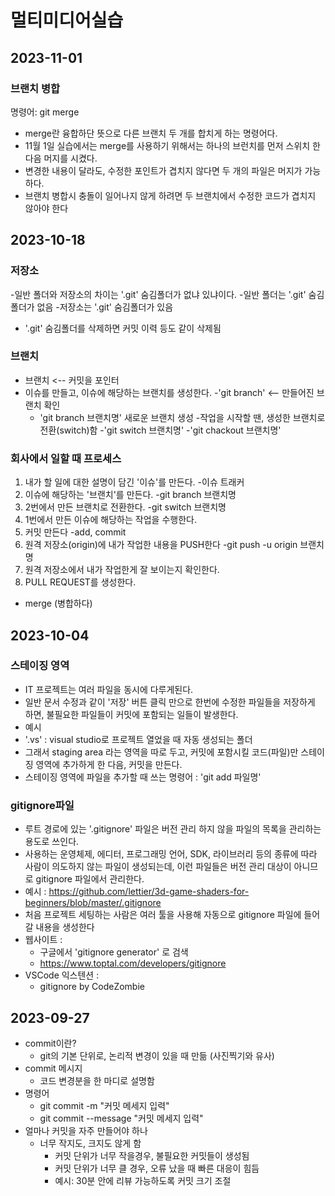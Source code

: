 
# 멀티미디어실습

## 2023-11-01
### 브랜치 병합
명령어: git merge
- merge란 융합하단 뜻으로 다른 브랜치 두 개를 합치게 하는 명령어다.
- 11월 1일 실습에서는 merge를 사용하기 위해서는 하나의 브런치를 먼저 스위치 한 다음 머지를 시켰다.
- 변경한 내용이 달라도, 수정한 포인트가 겹치지 않다면 두 개의 파일은 머지가 가능하다.
- 브랜치 병합시 충돌이 일어나지 않게 하려면 두 브랜치에서 수정한 코드가 겹치지 않아야 한다


## 2023-10-18
### 저장소
-일반 폴더와 저장소의 차이는 '.git' 숨김폴더가 없냐 있냐이다.
  -일반 폴더는 '.git' 숨김폴더가 없음
  -저장소는 '.git' 숨김폴더가 있음
- '.git' 숨김폴더를 삭제하면 커밋 이력 등도 같이 삭제됨

### 브랜치
- 브랜치 <-- 커밋을 포인터
- 이슈를 만들고, 이슈에 해당하는 브랜치를 생성한다.
  -'git branch' <-- 만들어진 브랜치 확인
  - 'git branch 브랜치명' 새로운 브랜치 생성
-작업을 시작할 땐, 생성한 브랜치로 전환(switch)함
  -'git switch 브랜치명'
  -'git chackout 브랜치명'

### 회사에서 일할 때 프로세스

1. 내가 할 일에 대한 설명이 담긴 '이슈'를 만든다.
  -이슈 트래커
2. 이슈에 해당하는 '브랜치'를 만든다.
  -git branch 브랜치명
3. 2번에서 만든 브랜치로 전환한다.
  -git switch 브랜치명
4. 1번에서 만든 이슈에 해당하는 작업을 수행한다.
5. 커밋 만든다
  -add, commit
6. 원격 저장소(origin)에 내가 작업한 내용을 PUSH한다
  -git push -u origin 브랜치명
7. 원격 저장소에서 내가 작업한게 잘 보이는지 확인한다.
8. PULL REQUEST를 생성한다.
  - merge (병합하다)


## 2023-10-04
### 스테이징 영역
- IT 프로젝트는 여러 파일을 동시에 다루게된다.
- 일반 문서 수정과 같이 '저장' 버튼 클릭 만으로 한번에 수정한 파일들을 저장하게 하면, 불필요한 파일들이 커밋에 포함되는 일들이 발생한다.
 - 예시
  - '.vs' : visual studio로 프로젝트 열었을 때 자동 생성되는 폴더
- 그래서 staging area 라는 영역을 따로 두고, 커밋에 포함시킬 코드(파일)만 스테이징 영역에 추가하게 한 다음, 커밋을 만든다.
 - 스테이징 영역에 파일을 추가할 때 쓰는 명령어 : 'git add 파일명'
### gitignore파일
- 루트 경로에 있는 '.gitignore' 파일은 버전 관리 하지 않을 파일의 목록을 관리하는 용도로 쓰인다.
- 사용하는 운영체제, 에디터, 프로그래밍 언어, SDK, 라이브러리 등의 종류에 따라 사람이 의도하지 않는 파일이 생성되는데, 이런 파일들은 버전 관리 대상이 아니므로 gitignore 파일에서 관리한다.
- 예시 : https://github.com/lettier/3d-game-shaders-for-beginners/blob/master/.gitignore
- 처음 프로젝트 세팅하는 사람은 여러 툴을 사용해 자동으로 gitignore 파일에 들어갈 내용을 생성한다
- 웹사이트 : 
  - 구글에서 'gitignore generator' 로 검색
  - https://www.toptal.com/developers/gitignore
- VSCode 익스텐션 : 
  - gitignore by  CodeZombie

## 2023-09-27
- commit이란? 
  - git의 기본 단위로, 논리적 변경이 있을 때 만듦 (사진찍기와 유사)
- commit 메시지
  - 코드 변경분을 한 마디로 설명함
- 명령어
  - git commit -m "커밋 메세지 입력"
  - git commit --message "커밋 메세지 입력"
- 얼마나 커밋을 자주 만들어야 하나
  - 너무 작지도, 크지도 않게 함
    - 커밋 단위가 너무 작을경우, 불필요한 커밋들이 생성됨
    - 커밋 단위가 너무 클 경우, 오류 났을 때 빠른 대응이 힘듬
    - 예시: 30분 안에 리뷰 가능하도록 커밋 크기 조절

